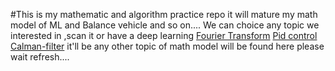#This is my mathematic and algorithm practice repo
it will  mature my math model of ML and Balance vehicle and so on....
We can choice any topic we interested in ,scan it or have a deep learning
[Fourier Transform](http://www.thefouriertransform.com/#introduction)
[Pid control](http://brettbeauregard.com/blog/2011/04/improving-the-beginners-pid-introduction/)
[Calman-filter](http://blog.tkjelectronics.dk/2012/09/a-practical-approach-to-kalman-filter-and-how-to-implement-it/)
it'll be any other topic of math model will be found here please wait refresh....